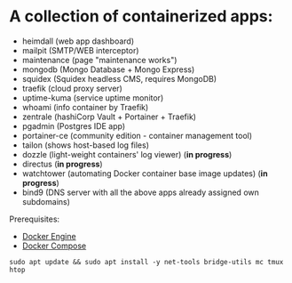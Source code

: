 # A collection of containerized apps:
* heimdall (web app dashboard)
* mailpit (SMTP/WEB interceptor)
* maintenance (page "maintenance works")
* mongodb (Mongo Database + Mongo Express)
* squidex (Squidex headless CMS, requires MongoDB)
* traefik (cloud proxy server)
* uptime-kuma (service uptime monitor)
* whoami (info container by Traefik)
* zentrale (hashiCorp Vault + Portainer + Traefik)
* pgadmin (Postgres IDE app)
* portainer-ce (community edition - container management tool)
* tailon (shows host-based log files)
* dozzle (light-weight containers' log viewer) (**in progress**)
* directus (**in progress**)
* watchtower (automating Docker container base image updates) (**in progress**)
* bind9 (DNS server with all the above apps already assigned own subdomains)

Prerequisites:
- [Docker Engine](https://docs.docker.com/install/linux/docker-ce/ubuntu/)
- [Docker Compose](https://docs.docker.com/compose/install/)
```
sudo apt update && sudo apt install -y net-tools bridge-utils mc tmux htop
```
